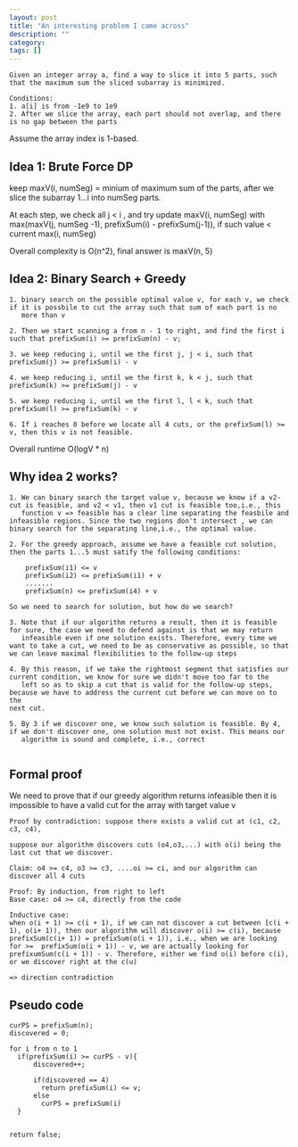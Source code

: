 ```yaml
---
layout: post
title: "An interesting problem I came across"
description: ""
category: 
tags: []
---
```


```
Given an integer array a, find a way to slice it into 5 parts, such that the maximum sum the sliced subarray is minimized.

Conditions:
1. a[i] is from -1e9 to 1e9
2. After we slice the array, each part should not overlap, and there is no gap between the parts
```

Assume the array index is 1-based.

Idea 1: Brute Force DP
--------------
keep maxV(i, numSeg) = minium of maximum sum of the parts, after we slice the subarray 1...i into numSeg parts.

At each step, we check all j < i , and try update maxV(i, numSeg) with max(maxV(j, numSeg -1), prefixSum(i) - prefixSum(j-1)), if such value
< current max(i, numSeg)

Overall complexity is O(n^2), final answer is maxV(n, 5)


Idea 2: Binary Search + Greedy
-----------------
```
1. binary search on the possible optimal value v, for each v, we check if it is possbile to cut the array such that sum of each part is no
   more than v

2. Then we start scanning a from n - 1 to right, and find the first i such that prefixSum(i) >= prefixSum(n) - v; 

3. we keep reducing i, until we the first j, j < i, such that prefixSum(j) >= prefixSum(i) - v 

4. we keep reducing i, until we the first k, k < j, such that prefixSum(k) >= prefixSum(j) - v 

5. we keep reducing i, until we the first l, l < k, such that prefixSum(l) >= prefixSum(k) - v 

6. If i reaches 0 before we locate all 4 cuts, or the prefixSum(l) >= v, then this v is not feasible.

```

Overall runtime O(logV * n)

Why idea 2 works?
----------------
```
1. We can binary search the target value v, because we know if a v2-cut is feasible, and v2 < v1, then v1 cut is feasible too,i.e., this
   function v => feasible has a clear line separating the feasbile and infeasible regions. Since the two regions don't intersect , we can
binary search for the separating line,i.e., the optimal value.

2. For the greedy approach, assume we have a feasible cut solution, then the parts 1...5 must satify the following conditions:

    prefixSum(i1) <= v
    prefixSum(i2) <= prefixSum(i1) + v
    .......
    prefixSum(n) <= prefixSum(i4) + v

So we need to search for solution, but how do we search?

3. Note that if our algorithm returns a result, then it is feasible for sure, the case we need to defend against is that we may return
   infeasible even if one solution exists. Therefore, every time we want to take a cut, we need to be as conservative as possible, so that
we can leave maximal flexibilities to the follow-up steps 

4. By this reason, if we take the rightmost segment that satisfies our current condition, we know for sure we didn't move too far to the
   left so as to skip a cut that is valid for the follow-up steps, because we have to address the current cut before we can move on to the
next cut. 

5. By 3 if we discover one, we know such solution is feasible. By 4, if we don't discover one, one solution must not exist. This means our
   algorithm is sound and complete, i.e., correct
   
```

Formal proof
-----------
We need to prove that if our greedy algorithm returns infeasible then it is impossible to have a valid cut for the array with target value
v

```
Proof by contradiction: suppose there exists a valid cut at (c1, c2, c3, c4), 

suppose our algorithm discovers cuts (o4,o3,...) with o(i) being the last cut that we discover. 

Claim: o4 >= c4, o3 >= c3, ....oi >= ci, and our algorithm can discover all 4 cuts

Proof: By induction, from right to left
Base case: o4 >= c4, directly from the code

Inductive case:
when o(i + 1) >= c(i + 1), if we can not discover a cut between [c(i + 1), o(i+ 1)), then our algorithm will discover o(i) >= c(i), because
prefixSum(c(i+ 1)) = prefixSum(o(i + 1)), i.e., when we are looking for >=  prefixSum(o(i + 1)) - v, we are actually looking for prefixumSum(c(i + 1)) - v. Therefore, either we find o(i) before c(i), or we discover right at the c(u)

=> direction contradiction

```

Pseudo code
------------
```
curPS = prefixSum(n);
discovered = 0;

for i from n to 1
  if(prefixSum(i) >= curPS - v){
      discovered++;

      if(discovered == 4)
        return prefixSum(i) <= v;
      else
        curPS = prefixSum(i)
  }


return false;
```



